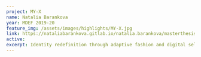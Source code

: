 ```yaml
---
project: MY-X
name: Natalia Barankova
year: MDEF 2019-20
feature_img: /assets/images/highlights/MY-X.jpg
link: https://nataliabarankova.gitlab.io/natalia.barankova/masterthesis.html
active:
excerpt: Identity redefinition through adaptive fashion and digital self-expression
---
```

